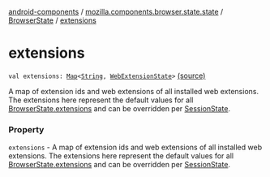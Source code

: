 [android-components](../../index.md) / [mozilla.components.browser.state.state](../index.md) / [BrowserState](index.md) / [extensions](./extensions.md)

# extensions

`val extensions: `[`Map`](https://kotlinlang.org/api/latest/jvm/stdlib/kotlin.collections/-map/index.html)`<`[`String`](https://kotlinlang.org/api/latest/jvm/stdlib/kotlin/-string/index.html)`, `[`WebExtensionState`](../-web-extension-state/index.md)`>` [(source)](https://github.com/mozilla-mobile/android-components/blob/master/components/browser/state/src/main/java/mozilla/components/browser/state/state/BrowserState.kt#L26)

A map of extension ids and web extensions of all installed web extensions.
The extensions here represent the default values for all [BrowserState.extensions](./extensions.md) and can
be overridden per [SessionState](../-session-state/index.md).

### Property

`extensions` - A map of extension ids and web extensions of all installed web extensions.
The extensions here represent the default values for all [BrowserState.extensions](./extensions.md) and can
be overridden per [SessionState](../-session-state/index.md).